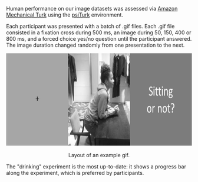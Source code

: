 Human performance on our image datasets was assessed via [Amazon Mechanical Turk](https://www.mturk.com/) using the [psiTurk](https://psiturk.org/) environment.

Each participant was presented with a batch of .gif files. Each .gif file consisted in a fixation cross during 500 ms, an image during 50, 150, 400 or 800 ms, and a forced choice yes/no question until the participant answered. The image duration changed randomly from one presentation to the next.

<div align="center">
  <img src="psiturk_example.png" height="250px" />
  <p>Layout of an example gif.</p>
</div>

The "drinking" experiment is the most up-to-date: it shows a progress bar along the experiment, which is preferred by participants.
